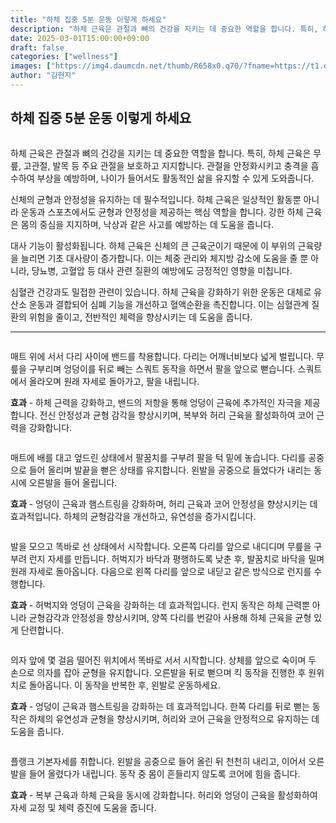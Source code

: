 ```yaml
---
title: "하체 집중 5분 운동 이렇게 하세요"
description: "하체 근육은 관절과 뼈의 건강을 지키는 데 중요한 역할을 합니다. 특히, 하체 근육은 무릎, 고관절, 발목 등 주요 관절을 보호하고 지지합니다. 관절을 안정화시키고 충격을 흡수하여 부상을 예방하며, 나이가 들어서도 활동적인 삶을 유지할 수 있게 도와줍니다."
date: 2025-03-01T15:00:00+09:00
draft: false
categories: ["wellness"]
images: ["https://img4.daumcdn.net/thumb/R658x0.q70/?fname=https://t1.daumcdn.net/news/202501/09/tenbody/20250109173002273wiov.jpg", "https://t1.daumcdn.net/news/202501/09/tenbody/20250109173002589mdit.gif", "https://t1.daumcdn.net/news/202501/09/tenbody/20250109173003486cczf.gif", "https://t1.daumcdn.net/news/202501/09/tenbody/20250109173003773kpff.gif", "https://t1.daumcdn.net/news/202501/09/tenbody/20250109173004139mndo.gif"]
author: "김현지"
---
```


<h2 >하체 집중 5분 운동 이렇게 하세요</h2> <figure ><img src="https://img4.daumcdn.net/thumb/R658x0.q70/?fname=https://t1.daumcdn.net/news/202501/09/tenbody/20250109173002273wiov.jpg" alt=""/></figure> <p>하체 근육은 관절과 뼈의 건강을 지키는 데 중요한 역할을 합니다. 특히, 하체 근육은 무릎, 고관절, 발목 등 주요 관절을 보호하고 지지합니다. 관절을 안정화시키고 충격을 흡수하여 부상을 예방하며, 나이가 들어서도 활동적인 삶을 유지할 수 있게 도와줍니다.</p> <p>신체의 균형과 안정성을 유지하는 데 필수적입니다. 하체 근육은 일상적인 활동뿐 아니라 운동과 스포츠에서도 균형과 안정성을 제공하는 핵심 역할을 합니다. 강한 하체 근육은 몸의 중심을 지지하며, 낙상과 같은 사고를 예방하는 데 도움을 줍니다.</p> <p>대사 기능이 활성화됩니다. 하체 근육은 신체의 큰 근육군이기 때문에 이 부위의 근육량을 늘리면 기초 대사량이 증가합니다. 이는 체중 관리와 체지방 감소에 도움을 줄 뿐 아니라, 당뇨병, 고혈압 등 대사 관련 질환의 예방에도 긍정적인 영향을 미칩니다.</p> <p>심혈관 건강과도 밀접한 관련이 있습니다. 하체 근육을 강화하기 위한 운동은 대체로 유산소 운동과 결합되어 심폐 기능을 개선하고 혈액순환을 촉진합니다. 이는 심혈관계 질환의 위험을 줄이고, 전반적인 체력을 향상시키는 데 도움을 줍니다.</p> <hr /> <figure ><img src="https://t1.daumcdn.net/news/202501/09/tenbody/20250109173002589mdit.gif" alt=""/></figure> <p>매트 위에 서서 다리 사이에 밴드를 착용합니다. 다리는 어깨너비보다 넓게 벌립니다. 무릎을 구부리며 엉덩이를 뒤로 빼는 스쿼트 동작을 하면서 팔을 앞으로 뻗습니다. 스쿼트에서 올라오며 원래 자세로 돌아가고, 팔을 내립니다.</p> <p><strong>효과</strong> - 하체 근력을 강화하고, 밴드의 저항을 통해 엉덩이 근육에 추가적인 자극을 제공합니다. 전신 안정성과 균형 감각을 향상시키며, 복부와 허리 근육을 활성화하여 코어 근력을 강화합니다.</p> <figure ><img src="https://t1.daumcdn.net/news/202501/09/tenbody/20250109173003486cczf.gif" alt=""/></figure> <p>매트에 배를 대고 엎드린 상태에서 팔꿈치를 구부려 팔을 턱 밑에 놓습니다. 다리를 공중으로 들어 올리며 발끝을 뻗은 상태를 유지합니다. 왼발을 공중으로 들었다가 내리는 동시에 오른발을 들어 올립니다.</p> <p><strong>효과</strong> - 엉덩이 근육과 햄스트링을 강화하며, 허리 근육과 코어 안정성을 향상시키는 데 효과적입니다. 하체의 균형감각을 개선하고, 유연성을 증가시킵니다.</p> <figure ><img src="https://t1.daumcdn.net/news/202501/09/tenbody/20250109173003773kpff.gif" alt=""/></figure> <p>발을 모으고 똑바로 선 상태에서 시작합니다. 오른쪽 다리를 앞으로 내디디며 무릎을 구부려 런지 자세를 만듭니다. 허벅지가 바닥과 평행하도록 낮춘 후, 발꿈치로 바닥을 밀며 원래 자세로 돌아옵니다. 다음으로 왼쪽 다리를 앞으로 내딛고 같은 방식으로 런지를 수행합니다.</p> <p><strong>효과</strong> - 허벅지와 엉덩이 근육을 강화하는 데 효과적입니다. 런지 동작은 하체 근력뿐 아니라 균형감각과 안정성을 향상시키며, 양쪽 다리를 번갈아 사용해 하체 근육을 균형 있게 단련합니다.</p> <figure ><img src="https://t1.daumcdn.net/news/202501/09/tenbody/20250109173004139mndo.gif" alt=""/></figure> <p>의자 앞에 몇 걸음 떨어진 위치에서 똑바로 서서 시작합니다. 상체를 앞으로 숙이며 두 손으로 의자를 잡아 균형을 유지합니다. 오른발을 뒤로 뻗으며 킥 동작을 진행한 후 원위치로 돌아옵니다. 이 동작을 반복한 후, 왼발로 운동하세요.</p> <p><strong>효과</strong> - 엉덩이 근육과 햄스트링을 강화하는 데 효과적입니다. 한쪽 다리를 뒤로 뻗는 동작은 하체의 유연성과 균형을 향상시키며, 허리와 코어 근육을 안정적으로 유지하는 데 도움을 줍니다.</p> <figure ><img src="https://t1.daumcdn.net/news/202501/09/tenbody/20250109173004475mzsh.gif" alt=""/></figure> <p>플랭크 기본자세를 취합니다. 왼발을 공중으로 들어 올린 뒤 천천히 내리고, 이어서 오른발을 들어 올렸다가 내립니다. 동작 중 몸이 흔들리지 않도록 코어에 힘을 줍니다.</p> <p><strong>효과</strong> - 복부 근육과 하체 근육을 동시에 강화합니다. 허리와 엉덩이 근육을 활성화하여 자세 교정 및 체력 증진에 도움을 줍니다.</p>